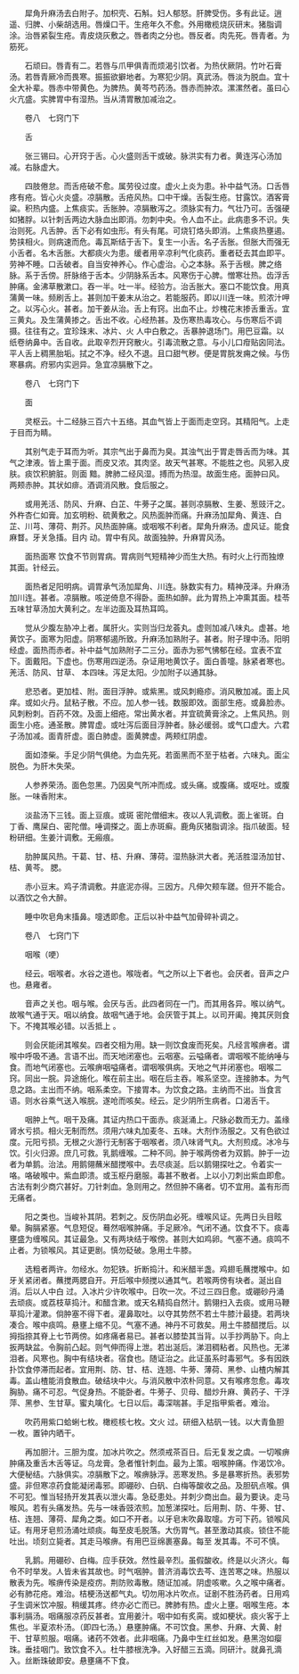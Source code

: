 <!-- { "loadSidebar": true } -->
　　犀角升麻汤去白附子。加枳壳、石斛。妇人郁怒。肝脾受伤。多有此证。逍遥、归脾、小柴胡选用。唇燥口干。生疮年久不愈。外用橄榄烧灰研末。猪脂调涂。治唇紧裂生疮。青皮烧灰敷之。唇者肉之分也。唇反者。肉先死。唇青者。为筋死。

　　石顽曰。唇青有二。若唇与爪甲俱青而烦渴引饮者。为热伏厥阴。竹叶石膏汤。若唇青厥冷而畏寒。振振欲擗地者。为寒犯少阴。真武汤。唇淡为脱血。宜十全大补辈。唇赤中带黄色。为脾热。黄芩芍药汤。唇赤而肿浓。漯漯然者。虽曰心火亢盛。实脾胃中有湿热。当从清胃散加减治之。

　　卷八　七窍门下

　　舌

　　张三锡曰。心开窍于舌。心火盛则舌干或破。脉洪实有力者。黄连泻心汤加减。右脉虚大。

　　四肢倦怠。而舌疮破不愈。属劳役过度。虚火上炎为患。补中益气汤。口舌唇疼有疮。皆心火炎盛。凉膈散。舌疮风热。口中干燥。舌裂生疮。甘露饮。酒客膏粱。积热内盛。上焦痰实。舌胀肿。凉膈散泻之。须脉实有力。气壮乃可。舌强硬如猪脬。以针刺舌两边大脉血出即消。勿刺中央。令人血不止。此病患多不识。失治则死。凡舌肿。舌下必有如虫形。有头有尾。可烧钉烙头即消。上焦痰热壅遏。势挟相火。则病速而危。毒瓦斯结于舌下。复生一小舌。名子舌胀。但胀大而强无小舌者。名木舌胀。大都痰火为患。缓者用辛凉利气化痰药。重者砭去其血即平。劳神不睡。口舌破者。自当安神养心。作心虚治。心之本脉。系于舌根。脾之络脉。系于舌傍。肝脉络于舌本。少阴脉系舌本。风寒伤于心脾。憎寒壮热。齿浮舌肿痛。金沸草散漱口。吞一半。吐一半。经验方。治舌胀大。塞口不能饮食。用真蒲黄一味。频刷舌上。甚则加干姜末从治之。若能服药。即以川连一味。煎浓汁呷之。以泻心火。甚者。加干姜从治。舌上有窍。出血不止。炒槐花末掺舌重舌。宜三黄丸。及生蒲黄掺之。舌出不收。心经热甚。及伤寒热毒攻心。与伤寒后不调摄。往往有之。宜珍珠末、冰片、火 人中白敷之。舌暴肿退场门。用巴豆霜。以纸卷纳鼻中。舌自收。此取辛烈开窍散火。引毒流散之意。与小儿口疳贴囟同法。平人舌上稠黑胎垢。拭之不净。经久不退。且口甜气秽。便是胃脘发痈之候。与伤寒暴病。府邪内实迥异。急宜凉膈散下之。

　　卷八　七窍门下

　　面

　　灵枢云。十二经脉三百六十五络。其血气皆上于面而走空窍。其精阳气。上走于目而为睛。

　　其别气走于耳而为听。其宗气出于鼻而为臭。其浊气出于胃走唇舌而为味。其气之津液。皆上熏于面。而皮又浓。其肉坚。故天气甚寒。不能胜之也。风邪入皮肤。痰饮积腑脏。则面 黯。脾肺二经风湿。搏而为热湿。故面生疮。面肿曰风。两颊赤肿。其状如痱。酒调消风散。食后服之。

　　或用羌活、防风、升麻、白芷、牛蒡子之属。甚则凉膈散、生姜、葱豉汗之。外杵杏仁如膏。加玄明粉、硫黄敷之。风热面肿而痛。升麻汤加犀角、黄连、白芷、川芎、薄荷、荆芥。风热面肿痛。或咽喉不利者。犀角升麻汤。虚风证。能食麻瞀。牙关急搐。目内 动。胃中有风。故面独肿。升麻胃风汤。

　　面热面寒 饮食不节则胃病。胃病则气短精神少而生大热。有时火上行而独燎其面。针经云。

　　面热者足阳明病。调胃承气汤加犀角、川连。脉数实有力。精神茂泽。升麻汤加川连。甚者。凉膈散。咳逆倚息不得卧。面热如醉。此为胃热上冲熏其面。桂苓五味甘草汤加大黄利之。左半边面及耳热耳鸣。

　　觉从少腹左胁冲上者。属肝火。实则当归龙荟丸。虚则加减八味丸。虚甚。地黄饮子。面寒为阳虚。阴寒郁遏所致。升麻汤加熟附子。甚者。附子理中汤。阳明经虚。面热而赤者。补中益气加熟附子二三分。面赤为邪气怫郁在经。宜表不宜下。面戴阳。下虚也。伤寒用四逆汤。杂证用地黄饮子。面白善嚏。脉紧者寒也。羌活、防风、甘草、 本四味。泻足太阳。少加附子以通其脉。

　　悲恐者。更加桂、附。面目浮肿。或紫黑。或风刺瘾疹。消风散加减。面上风痒。或如火丹。鼠粘子散。不应。加人参一钱。数服即效。面部生疮。或鼻脸赤。风刺粉刺。百药不效。及面上细疮。常出黄水者。并宜硫黄膏涂之。上焦风热。则面生小疮。通圣散。脾胃虚。或吐泻后面目浮肿者。脉必缓弱。或气口虚大。六君子汤加减。面青肝虚。面白肺虚。面黄脾虚。两颊红阴虚。

　　面如漆柴。手足少阴气俱绝。为血先死。若面黑而不至于枯者。六味丸。面尘脱色。为肝木失荣。

　　人参养荣汤。面色忽黑。乃因臭气所冲而成。或头痛。或腹痛。或呕吐。或腹胀。一味香附末。

　　淡盐汤下三钱。面上豆痕。或斑 密陀僧细末。夜以人乳调敷。面上雀斑。白丁香、鹰屎白、密陀僧。唾调搽之。面上赤斑癣。鹿角灰猪脂调涂。指爪破面。轻粉研细。生姜汁调敷。无瘢痕。

　　肋肿属风热。干葛、甘、桔、升麻、薄荷。湿热脉洪大者。羌活胜湿汤加甘、桔、黄芩。 腮。

　　赤小豆末。鸡子清调敷。井底泥亦得。三因方。凡伸欠颊车蹉。但开不能合。以酒饮之令大醉。

　　睡中吹皂角末搐鼻。嚏透即愈。正后以补中益气加骨碎补调之。

　　卷八　七窍门下

　　咽喉（哽）

　　经云。咽喉者。水谷之道也。喉咙者。气之所以上下者也。会厌者。音声之户也。悬雍者。

　　音声之关也。咽与喉。会厌与舌。此四者同在一门。而其用各异。喉以纳气。故喉气通于天。咽以纳食。故咽气通于地。会厌管于其上。以司开阖。掩其厌则食下。不掩其喉必错。以舌抵上 。

　　则会厌能闭其喉矣。四者交相为用。缺一则饮食废而死矣。凡经言喉痹者。谓喉中呼吸不通。言语不出。而天地闭塞也。云咽塞。云嗌痛者。谓咽喉不能纳唾与食。而地气闭塞也。云喉痹咽嗌痛者。谓咽喉俱病。天地之气并闭塞也。咽喉二窍。同出一脘。异途施化。喉在前主出。咽在后主吞。喉系坚空。连接肺本。为气息之路。主出而不纳。咽系柔空。下接胃本。为饮食之路。主纳而不出。当食言语。则水谷乘气送入喉脘。遂呛而咳矣。经云。足少阴所生病者。口渴舌干。

　　咽肿上气。咽干及痛。其证内热口干面赤。痰涎涌上。尺脉必数而无力。盖缘肾水亏损。相火无制而然。须用六味丸加麦冬、五味。大剂作汤服之。又有色欲过度。元阳亏损。无根之火游行无制客于咽喉者。须八味肾气丸。大剂煎成。冰冷与饮。引火归源。庶几可救。乳鹅缠喉。二种不同。肿于喉两傍者为双鹅。肿于一边者为单鹅。治法。用鹅翎蘸米醋搅喉中。去尽痰涎。后以鹅翎探吐之。令着实一咯。咯破喉中。紫血即溃。或玉枢丹磨服。毒甚不散者。上以小刀刺出紫血即愈。古法有刺少商穴甚好。刀针刺血。急则用之。然但肿不痛者。切不宜用。盖有形而无痛者。

　　阳之类也。当峻补其阴。若刺之。反伤阴血必死。缠喉风证。先两日头目眩晕。胸膈紧塞。气息短促。蓦然咽喉肿痛。手足厥冷。气闭不通。饮食不下。痰毒壅盛为缠喉风。其证最急。又有两块结于喉傍。甚则大如鸡卵。气塞不通。痰鸣不止者。为锁喉风。其证更剧。慎勿砭破。急用土牛膝。

　　选粗者两许。勿经水。勿犯铁。折断捣汁。和米醋半盏。鸡翅毛蘸搅喉中。如牙关紧闭者。蘸搅两腮自开。开后喉中频搅以通其气。若喉两傍有块者。涎出自消。后以人中白 过。入冰片少许吹喉中。日吹一次。不过三四日愈。或硼砂丹涌去顽痰。或荔枝草捣汁。和醋含漱。或天名精捣自然汁。鹅翎扫入去痰。或用马鞭草捣汁灌漱。倘肿塞不得下者。灌鼻取吐。以夺其势然不若土牛膝汁最捷。若两块凑合。喉中痰鸣。悬壅上缩不见。气塞不通。神丹不可救矣。用土牛膝醋搅后。以拇指捺其脊上七节两傍。如疼痛者易已。甚者以膝垫其当背。以手抄两胁下。向上扳两缺盆。令胸前凸起。则气伸而得上泄。若出涎后。涕泪稠粘者。风热也。无涕泪者。风寒也。胸中有结块者。宿食也。随证治之。此证虽系时毒邪气。多有因跌扑饮食停滞而起者。宜用荆、防、甘、桔、连翘、牛蒡、薄荷、黑参、山楂内解其毒。盖山楂能消食散血。破结块中火。与消风散中浓朴同意。又有喉疼忽愈。毒攻胸胁。痛不可忍。气促身热。不能卧者。牛蒡子、贝母、醋炒升麻、黄药子、干浮萍、黑参、生甘草。蜜丸噙化。七日以后。毒深喘甚。手足指甲紫者。难治。

　　吹药用紫口蛤蜊七枚。橄榄核七枚。文火 过。研细入枯矾一钱。以大青鱼胆一枚。置钟内晒干。

　　再加胆汁。三胆为度。加冰片吹之。然须戒茶百日。后无复发之虞。一切喉痹肿痛及重舌木舌等证。乌龙膏。急者惟针刺血。最为上策。咽喉肿痛。作渴饮冷。大便秘结。六脉俱实。凉膈散下之。喉痹脉浮。恶寒发热。多是暴寒折热。表邪势盛。非但寒凉药食能凝闭毒邪。即硼砂、白矾、白梅等酸收之品。及胆矾点喉。俱不可犯。惟当轻扬开发其表以泄火毒。急砭患处。并刺少商出血。最为要诀。走马喉风。若有头痛发热。先与一味香豉浓煎。加葱涕探吐。后用荆、防、牛蒡、甘、桔、连翘、薄荷、犀角之类。如口不开者。以牙皂末吹鼻取嚏。方可下药。锁喉风证。有用牙皂煎汤涌吐顽痰。每至皮毛脱落。大伤胃气。甚至激动其痰。锁住不能吐出。顷刻立毙者。其走马喉痹。有用巴豆绵裹塞鼻。每至 发其毒。不可不慎。

　　乳鹅。用硼砂、白梅。应手获效。然性最辛烈。虽假酸收。终是以火济火。每令不时举发。人皆未省其故也。时气咽肿。普济消毒饮去芩、连苦寒之味。热服以散表为先。喉痹传染是疫疠。荆防败毒散。随证加减。阴虚咳嗽。久之喉中痛者。必有肺花疮。难治。桔梗汤送都气丸。切勿用冰片吹点。证剧不胜汤药者。日用鸡子生调米饮冲服。稍缓其疼。终亦必亡而已。脾肺有热。虚火上壅。咽喉生疮。本事利膈汤。咽痛服凉药反甚者。宜用姜汁。咽中如有炙脔。或如梗状。痰火客于上焦也。半夏浓朴汤。（即四七汤。）悬壅肿痛。不可饮食。黑参、升麻、大黄、射干、甘草煎服。咽痛。诸药不效者。此非咽痛。乃鼻中生红丝如发。悬黑泡如瘿珠。垂挂咽门。致饮食不入。杜牛膝根洗净。入好醋三五滴。同研汁。就鼻孔滴入。丝断珠破即安。悬壅痛不下食。

